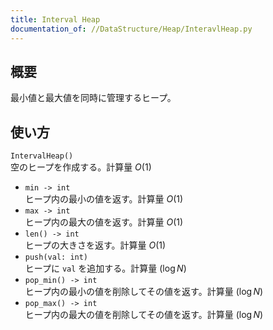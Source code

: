 ```yaml
---
title: Interval Heap
documentation_of: //DataStructure/Heap/InteravlHeap.py
---
```

## 概要
最小値と最大値を同時に管理するヒープ。

## 使い方
`IntervalHeap()`  
空のヒープを作成する。計算量 $O(1)$
- `min -> int`  
ヒープ内の最小の値を返す。計算量 $O(1)$
- `max -> int`  
ヒープ内の最大の値を返す。計算量 $O(1)$
- `len() -> int`  
ヒープの大きさを返す。計算量 $O(1)$
- `push(val: int)`  
ヒープに `val` を追加する。計算量 $(\log N)$
- `pop_min() -> int`  
ヒープ内の最小の値を削除してその値を返す。計算量 $(\log N)$
- `pop_max() -> int`  
ヒープ内の最大の値を削除してその値を返す。計算量 $(\log N)$
